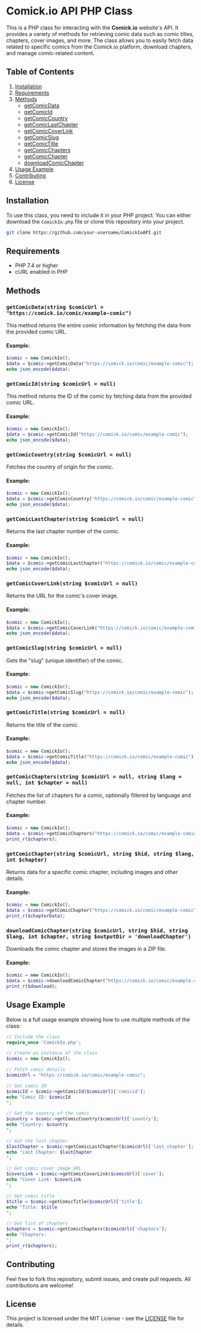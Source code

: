 
# Comick.io API PHP Class

This is a PHP class for interacting with the **Comick.io** website's API. It provides a variety of methods for retrieving comic data such as comic titles, chapters, cover images, and more. The class allows you to easily fetch data related to specific comics from the Comick.io platform, download chapters, and manage comic-related content.

## Table of Contents

1. [Installation](#installation)
2. [Requirements](#requirements)
3. [Methods](#methods)
    - [getComicData](#getcomicdata)
    - [getComicId](#getcomicid)
    - [getComicCountry](#getcomiccountry)
    - [getComicLastChapter](#getcomiclasterchapter)
    - [getComicCoverLink](#getcomiccoverlink)
    - [getComicSlug](#getcomicslug)
    - [getComicTitle](#getcomictitle)
    - [getComicChapters](#getcomicchapters)
    - [getComicChapter](#getcomicchapter)
    - [downloadComicChapter](#downloadcomicchapter)
4. [Usage Example](#usage-example)
5. [Contributing](#contributing)
6. [License](#license)

## Installation

To use this class, you need to include it in your PHP project. You can either download the `ComickIo.php` file or clone this repository into your project.

```bash
git clone https://github.com/your-username/ComickIoAPI.git
```

## Requirements

- PHP 7.4 or higher
- cURL enabled in PHP

## Methods

### `getComicData(string $comicUrl = "https://comick.io/comic/example-comic")`

This method returns the entire comic information by fetching the data from the provided comic URL.

#### Example:
```php
$comic = new ComickIo();
$data = $comic->getComicData("https://comick.io/comic/example-comic");
echo json_encode($data);
```

### `getComicId(string $comicUrl = null)`

This method returns the ID of the comic by fetching data from the provided comic URL.

#### Example:
```php
$comic = new ComickIo();
$data = $comic->getComicId("https://comick.io/comic/example-comic");
echo json_encode($data);
```

### `getComicCountry(string $comicUrl = null)`

Fetches the country of origin for the comic.

#### Example:
```php
$comic = new ComickIo();
$data = $comic->getComicCountry("https://comick.io/comic/example-comic");
echo json_encode($data);
```

### `getComicLastChapter(string $comicUrl = null)`

Returns the last chapter number of the comic.

#### Example:
```php
$comic = new ComickIo();
$data = $comic->getComicLastChapter("https://comick.io/comic/example-comic");
echo json_encode($data);
```

### `getComicCoverLink(string $comicUrl = null)`

Returns the URL for the comic's cover image.

#### Example:
```php
$comic = new ComickIo();
$data = $comic->getComicCoverLink("https://comick.io/comic/example-comic");
echo json_encode($data);
```

### `getComicSlug(string $comicUrl = null)`

Gets the "slug" (unique identifier) of the comic.

#### Example:
```php
$comic = new ComickIo();
$data = $comic->getComicSlug("https://comick.io/comic/example-comic");
echo json_encode($data);
```

### `getComicTitle(string $comicUrl = null)`

Returns the title of the comic.

#### Example:
```php
$comic = new ComickIo();
$data = $comic->getComicTitle("https://comick.io/comic/example-comic");
echo json_encode($data);
```

### `getComicChapters(string $comicUrl = null, string $lang = null, int $chapter = null)`

Fetches the list of chapters for a comic, optionally filtered by language and chapter number.

#### Example:
```php
$comic = new ComickIo();
$data = $comic->getComicChapters("https://comick.io/comic/example-comic", "en");
print_r($chapters);
```

### `getComicChapter(string $comicUrl, string $hid, string $lang, int $chapter)`

Returns data for a specific comic chapter, including images and other details.

#### Example:
```php
$comic = new ComickIo();
$data = $comic->getComicChapter("https://comick.io/comic/example-comic", "hid123", "en", 1);
print_r($chapterData);
```

### `downloadComicChapter(string $comicUrl, string $hid, string $lang, int $chapter, string $outputDir = 'downloadChapter')`

Downloads the comic chapter and stores the images in a ZIP file.

#### Example:
```php
$comic = new ComickIo();
$data = $comic->downloadComicChapter("https://comick.io/comic/example-comic", "hid123", "en", 1);
print_r($download);
```

## Usage Example

Below is a full usage example showing how to use multiple methods of the class:

```php
// Include the class
require_once 'ComickIo.php';

// Create an instance of the class
$comic = new ComickIo();

// Fetch comic details
$comicUrl = "https://comick.io/comic/example-comic";

// Get comic ID
$comicId = $comic->getComicId($comicUrl)['comicid'];
echo "Comic ID: $comicId
";

// Get the country of the comic
$country = $comic->getComicCountry($comicUrl)['country'];
echo "Country: $country
";

// Get the last chapter
$lastChapter = $comic->getComicLastChapter($comicUrl)['last_chapter'];
echo "Last Chapter: $lastChapter
";

// Get comic cover image URL
$coverLink = $comic->getComicCoverLink($comicUrl)['cover'];
echo "Cover Link: $coverLink
";

// Get comic title
$title = $comic->getComicTitle($comicUrl)['title'];
echo "Title: $title
";

// Get list of chapters
$chapters = $comic->getComicChapters($comicUrl)['chapters'];
echo "Chapters: 
";
print_r($chapters);
```

## Contributing

Feel free to fork this repository, submit issues, and create pull requests. All contributions are welcome!

## License

This project is licensed under the MIT License - see the [LICENSE](LICENSE) file for details.
